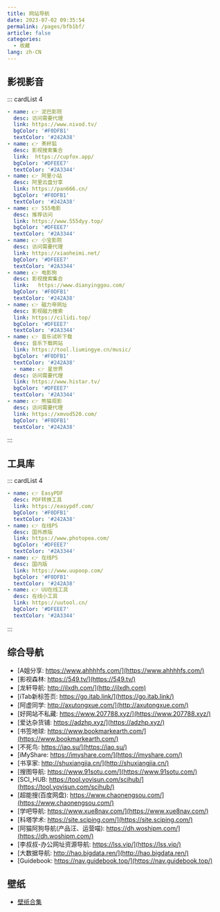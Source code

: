 ```yaml
---
title: 网站导航
date: 2023-07-02 09:35:54
permalink: /pages/bfb1bf/
article: false
categories:
  - 收藏
lang: zh-CN
---
```


影视影音
------------
<!-- - [泥巴影院: https://www.nivod.tv/](https://www.nivod.tv/)
- [茶杯狐: https://cupfox.app/](https://cupfox.app/)
- [阿里小站: https://pan666.cn/](https://pan666.cn/)
- [555电影: https://www.555dyy.top/](https://www.555dyy.top/)
- [小宝影院: https://xiaoheimi.net/](https://xiaoheimi.net/)
- [电影狗: https://www.dianyinggou.com/](https://www.dianyinggou.com/)
- [磁力帝网址: https://cilidi.top/](https://cilidi.top/)
- [音乐试听下载: https://tool.liumingye.cn/music/](https://tool.liumingye.cn/music/) -->

::: cardList 4
```yaml
- name: 👉 泥巴影院
  desc: 访问需要代理
  link: https://www.nivod.tv/
  bgColor: '#F0DFB1'
  textColor: '#242A38'
- name: 👉 茶杯狐
  desc: 影视搜索集合
  link:  https://cupfox.app/
  bgColor: '#DFEEE7'
  textColor: '#2A3344'
- name: 👉 阿里小站
  desc: 阿里云盘分享
  link: https://pan666.cn/
  bgColor: '#F0DFB1'
  textColor: '#242A38'
- name: 👉 555电影
  desc: 推荐访问
  link: https://www.555dyy.top/
  bgColor: '#DFEEE7'
  textColor: '#2A3344'
- name: 👉 小宝影院
  desc: 访问需要代理
  link: https://xiaoheimi.net/
  bgColor: '#DFEEE7'
  textColor: '#2A3344'
- name: 👉 电影狗
  desc: 影视搜索集合
  link:   https://www.dianyinggou.com/
  bgColor: '#F0DFB1'
  textColor: '#242A38'
- name: 👉 磁力帝网址
  desc: 影视磁力搜索
  link: https://cilidi.top/
  bgColor: '#DFEEE7'
  textColor: '#2A3344'
- name: 👉 音乐试听下载
  desc: 音乐下载网站
  link: https://tool.liumingye.cn/music/
  bgColor: '#F0DFB1'
  textColor: '#242A38'
  - name: 👉 星世界
  desc: 访问需要代理
  link: https://www.histar.tv/
  bgColor: '#DFEEE7'
  textColor: '#2A3344'
- name: 👉 熊猫观影
  desc: 访问需要代理
  link: https://xmvod520.com/
  bgColor: '#F0DFB1'
  textColor: '#242A38'
```
:::

工具库
------------
<!-- - [EasyPDF: https://easypdf.com/](https://easypdf.com/)
- [在线PS: https://www.photopea.com/](https://www.photopea.com/)
- [在线PS: https://www.uupoop.com/](https://www.uupoop.com/)
- [UU在线工具: https://uutool.cn/](https://uutool.cn/) -->

::: cardList 4
```yaml
- name: 👉 EasyPDF
  desc: PDF转换工具
  link: https://easypdf.com/
  bgColor: '#F0DFB1'
  textColor: '#242A38'
- name: 👉 在线PS
  desc: 国外原版
  link: https://www.photopea.com/
  bgColor: '#DFEEE7'
  textColor: '#2A3344'
- name: 👉 在线PS
  desc: 国内版
  link: https://www.uupoop.com/
  bgColor: '#F0DFB1'
  textColor: '#242A38'
- name: 👉 UU在线工具
  desc: 在线小工具
  link: https://uutool.cn/
  bgColor: '#DFEEE7'
  textColor: '#2A3344'
```
:::

综合导航
------------
- [A姐分享: https://www.ahhhhfs.com/](https://www.ahhhhfs.com/)
- [影视森林: https://549.tv/](https://549.tv/)
- [龙轩导航: http://ilxdh.com/](http://ilxdh.com)
- [iTab新标签页: https://go.itab.link/](https://go.itab.link/)
- [阿虚同学: http://axutongxue.com/](http://axutongxue.com/)
- [好网站不私藏: https://www.207788.xyz/](https://www.207788.xyz/)
- [爱达杂货铺: https://adzhp.xyz/](https://adzhp.xyz/)
- [书签地球: https://www.bookmarkearth.com/](https://www.bookmarkearth.com/)
- [不死鸟: https://iao.su/](https://iao.su/)
- [iMyShare: https://imyshare.com/](https://imyshare.com/)
- [书享家: http://shuxiangjia.cn/](http://shuxiangjia.cn/)
- [搜图导航: https://www.91sotu.com/](https://www.91sotu.com/)
- [SCI_HUB: https://tool.yovisun.com/scihub/](https://tool.yovisun.com/scihub/)
- [超能搜(百度网盘): https://www.chaonengsou.com/](https://www.chaonengsou.com/)
- [学吧导航: https://www.xue8nav.com/](https://www.xue8nav.com/)
- [科塔学术: https://site.sciping.com/](https://site.sciping.com/)
- [阿猫阿狗导航(产品汪、运营喵): https://dh.woshipm.com/](https://dh.woshipm.com/)
- [李叔叔-办公网址资源导航: https://lss.vip/](https://lss.vip/)
- [大数据导航: http://hao.bigdata.ren/](http://hao.bigdata.ren/)
- [Guidebook: https://nav.guidebook.top/](https://nav.guidebook.top/)

壁纸
------------
- [壁纸合集](/pages/da5f7a/)

